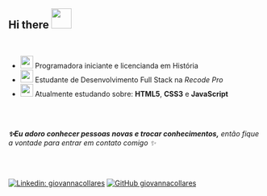 <h2>Hi there <img src="https://media2.giphy.com/media/fXc70o9YOnocc0j8QO/source.gif" width="40"></h2>

<br>

*  <img src="https://images-wixmp-ed30a86b8c4ca887773594c2.wixmp.com/f/cf2836cb-5893-4a6c-b156-5a89d94fc721/dcphclj-ef0a915c-8c62-481e-bd8e-a2de4c1e1bb3.gif?token=eyJ0eXAiOiJKV1QiLCJhbGciOiJIUzI1NiJ9.eyJzdWIiOiJ1cm46YXBwOiIsImlzcyI6InVybjphcHA6Iiwib2JqIjpbW3sicGF0aCI6IlwvZlwvY2YyODM2Y2ItNTg5My00YTZjLWIxNTYtNWE4OWQ5NGZjNzIxXC9kY3BoY2xqLWVmMGE5MTVjLThjNjItNDgxZS1iZDhlLWEyZGU0YzFlMWJiMy5naWYifV1dLCJhdWQiOlsidXJuOnNlcnZpY2U6ZmlsZS5kb3dubG9hZCJdfQ.UzrowE4l8wYRKfqT_9Fl9XoU6awu0Fhz0g7iJ3o1J3M" width="25px"> Programadora iniciante e licencianda em História
* <img src="https://media0.giphy.com/media/LHZyixOnHwDDy/giphy.gif" width="25">  Estudante de Desenvolvimento Full Stack na <em>Recode Pro</em> 
* <img src="https://31.media.tumblr.com/tumblr_mdghlnkX3f1qdtfd6o1_400.gif" width="25"> Atualmente estudando sobre: <strong>HTML5</strong>, <strong>CSS3</strong> e <strong>JavaScript</strong>

<br><br>

<em><b> ✨Eu adoro conhecer pessoas novas e trocar conhecimentos,</b> então fique a vontade para entrar em contato comigo ✨</em>

<br><br>

[![Linkedin: giovannacollares](https://img.shields.io/badge/-giovannacollares-blue?style=flat-square&logo=Linkedin&logoColor=white&link=https://www.linkedin.com/in/giovannacollares/)](https://www.linkedin.com/in/giovannacollares/)
[![GitHub giovannacollares](https://img.shields.io/github/followers/giovannacollares?label=follow&style=social)](https://github.com/giovannacollares)
